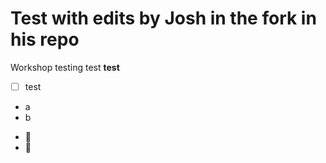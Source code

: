 # Test with edits by Josh in the fork in his repo
Workshop testing 
test
**test**

- [ ] test

- a
- b
* :pig:
* :dash:
